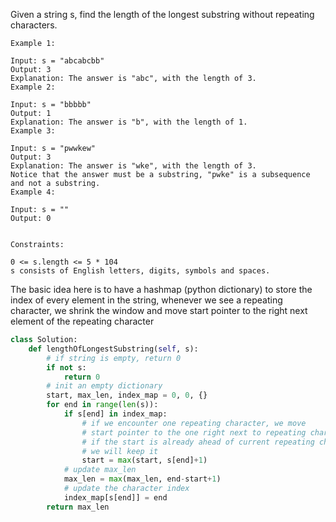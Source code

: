 Given a string s, find the length of the longest substring without repeating characters.

```
Example 1:

Input: s = "abcabcbb"
Output: 3
Explanation: The answer is "abc", with the length of 3.
Example 2:

Input: s = "bbbbb"
Output: 1
Explanation: The answer is "b", with the length of 1.
Example 3:

Input: s = "pwwkew"
Output: 3
Explanation: The answer is "wke", with the length of 3.
Notice that the answer must be a substring, "pwke" is a subsequence and not a substring.
Example 4:

Input: s = ""
Output: 0
 

Constraints:

0 <= s.length <= 5 * 104
s consists of English letters, digits, symbols and spaces.

``` 
The basic idea here is to have a hashmap (python dictionary) to store the index of 
every element in the string, whenever we see a repeating character, we shrink the window 
and move start pointer to the right next element of the repeating character

```python
class Solution:
    def lengthOfLongestSubstring(self, s):
        # if string is empty, return 0
        if not s:
            return 0
        # init an empty dictionary 
        start, max_len, index_map = 0, 0, {}
        for end in range(len(s)):
            if s[end] in index_map:
                # if we encounter one repeating character, we move 
                # start pointer to the one right next to repeating character
                # if the start is already ahead of current repeating character
                # we will keep it
                start = max(start, s[end]+1)
            # update max_len 
            max_len = max(max_len, end-start+1)
            # update the character index
            index_map[s[end]] = end
        return max_len
        




```
